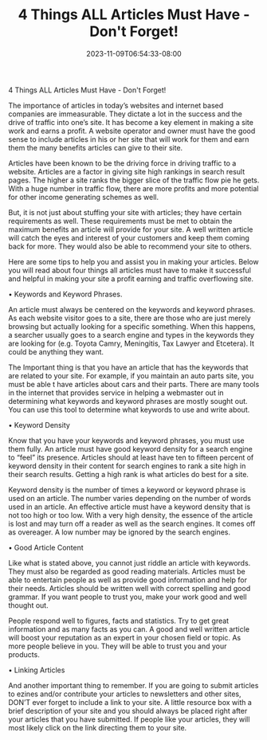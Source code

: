 ﻿---
title: "4 Things ALL Articles Must Have - Don't Forget!"
date: 2023-11-09T06:54:33-08:00
description: "artmarketing Tips for Web Success"
featured_image: "/images/artmarketing.jpg"
tags: ["artmarketing"]
---

4 Things ALL Articles Must Have - Don't Forget!


The importance of articles in today’s websites and internet based companies are immeasurable. They dictate a lot in the success and the drive of traffic into one’s site.   It has become a key element in making a site work and earns a profit. A website operator and owner must have the good sense to include articles in his or her site that will work for them and earn them the many benefits articles can give to their site.

Articles have been known to be the driving force in driving traffic to a website. Articles are a factor in giving site high rankings in search result pages. The higher a site ranks the bigger slice of the traffic flow pie he gets. With a huge number in traffic flow, there are more profits and more potential for other income generating schemes as well.

But, it is not just about stuffing your site with articles; they have certain requirements as well. These requirements must be met to obtain the maximum benefits an article will provide for your site. A well written article will catch the eyes and interest of your customers and keep them coming back for more.  They would also be able to recommend your site to others.

Here are some tips to help you and assist you in making your articles. Below you will read about four things all articles must have to make it successful and helpful in making your site a profit earning and traffic overflowing site. 

•	Keywords and Keyword Phrases. 

An article must always be centered on the keywords and keyword phrases. As each website visitor goes to a site, there are those who are just merely browsing but actually looking for a specific something. When this happens, a searcher usually goes to a search engine and types in the keywords they are looking for (e.g. Toyota Camry, Meningitis, Tax Lawyer and Etcetera). It could be anything they want.

The Important thing is that you have an article that has the keywords that are related to your site. For example, if you maintain an auto parts site, you must be able t have articles about cars and their parts.  There are many tools in the internet that provides service in helping a webmaster out in determining what keywords and keyword phrases are mostly sought out. You can use this tool to determine what keywords to use and write about.   

•	Keyword Density

Know that you have your keywords and keyword phrases, you must use them fully. An article must have good keyword density for a search engine to “feel” its presence. Articles should at least have ten to fifteen percent of keyword density in their content for search engines to rank a site high in their search results. Getting a high rank is what articles do best for a site. 

Keyword density is the number of times a keyword or keyword phrase is used on an article. The number varies depending on the number of words used in an article. An effective article must have a keyword density that is not too high or too low. With a very high density, the essence of the article is lost and may turn off a reader as well as the search engines. It comes off as overeager. A low number may be ignored by the search engines.

•	Good Article Content

Like what is stated above, you cannot just riddle an article with keywords. They must also be regarded as good reading materials. Articles must be able to entertain people as well as provide good information and help for their needs. Articles should be written well with correct spelling and good grammar. If you want people to trust you, make your work good and well thought out. 

People respond well to figures, facts and statistics. Try to get great information and as many facts as you can. A good and well written article will boost your reputation as an expert in your chosen field or topic. As more people believe in you. They will be able to trust you and your products. 

•	Linking Articles

And another important thing to remember. If you are going to submit articles to ezines and/or contribute your articles to newsletters and other sites, DON’T ever forget to include a link to your site. A little resource box with a brief description of your site and you should always be placed right after your articles that you have submitted. If people like your articles, they will most likely click on the link directing them to your site. 

